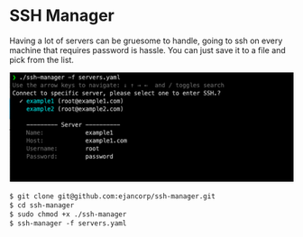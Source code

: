 # SSH Manager
Having a lot of servers can be gruesome to handle, going to ssh on every machine that requires password is hassle.
You can just save it to a file and pick from the list.

![image](image.png)

```
$ git clone git@github.com:ejancorp/ssh-manager.git
$ cd ssh-manager
$ sudo chmod +x ./ssh-manager
$ ssh-manager -f servers.yaml
```